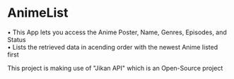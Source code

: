 # AnimeList
• This App lets you access the Anime Poster, Name, Genres, Episodes, and Status  
• Lists the retrieved data in acending order with the newest Anime listed first 

This project is making use of "Jikan API" which is an Open-Source project 
